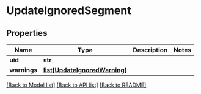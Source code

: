 # UpdateIgnoredSegment

## Properties
Name | Type | Description | Notes
------------ | ------------- | ------------- | -------------
**uid** | **str** |  | 
**warnings** | [**list[UpdateIgnoredWarning]**](UpdateIgnoredWarning.md) |  | 

[[Back to Model list]](../README.md#documentation-for-models) [[Back to API list]](../README.md#documentation-for-api-endpoints) [[Back to README]](../README.md)


